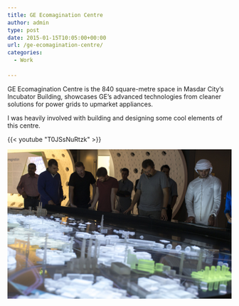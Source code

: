 ```yaml
---
title: GE Ecomagination Centre
author: admin
type: post
date: 2015-01-15T10:05:00+00:00
url: /ge-ecomagination-centre/
categories:
  - Work

---
```

GE Ecomagination Centre is the 840 square-metre space in Masdar City’s Incubator Building, showcases GE’s advanced technologies from cleaner solutions for power grids to upmarket appliances.

I was heavily involved with building and designing some cool elements of this centre. 

{{< youtube "T0JSsNuRtzk" >}}

![](/images/2021/05/OR_6143-scaled.jpg)
